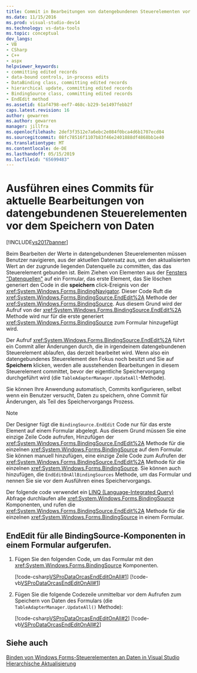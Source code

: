 ```yaml
---
title: Commit in Bearbeitungen von datengebundenen Steuerelementen vor dem Speichern von Daten | Microsoft-Dokumentation
ms.date: 11/15/2016
ms.prod: visual-studio-dev14
ms.technology: vs-data-tools
ms.topic: conceptual
dev_langs:
- VB
- CSharp
- C++
- aspx
helpviewer_keywords:
- committing edited records
- data-bound controls, in-process edits
- DataBinding class, committing edited records
- hierarchical update, committing edited records
- BindingSource class, committing edited records
- EndEdit method
ms.assetid: 61af4798-eef7-468c-b229-5e1497febb2f
caps.latest.revision: 16
author: gewarren
ms.author: gewarren
manager: jillfra
ms.openlocfilehash: 2def3f3512e7a6ebc2e084f0bca4d6b1707ecd04
ms.sourcegitcommit: 08fc78516f1107b83f46e2401888df4868bb1e40
ms.translationtype: MT
ms.contentlocale: de-DE
ms.lasthandoff: 05/15/2019
ms.locfileid: "65699483"
---
```

# <a name="commit-in-process-edits-on-data-bound-controls-before-saving-data"></a>Ausführen eines Commits für aktuelle Bearbeitungen von datengebundenen Steuerelementen vor dem Speichern von Daten
[!INCLUDE[vs2017banner](../includes/vs2017banner.md)]

Beim Bearbeiten der Werte in datengebundenen Steuerelementen müssen Benutzer navigieren, aus der aktuellen Datensatz aus, um den aktualisierten Wert an der zugrunde liegenden Datenquelle zu committen, das das Steuerelement gebunden ist. Beim Ziehen von Elementen aus der [Fensters "Datenquellen"](https://msdn.microsoft.com/library/0d20f699-cc95-45b3-8ecb-c7edf1f67992) auf ein Formular, das erste Element, das Sie löschen generiert den Code in die **speichern** click-Ereignis von der <xref:System.Windows.Forms.BindingNavigator>. Dieser Code Ruft die <xref:System.Windows.Forms.BindingSource.EndEdit%2A> Methode der <xref:System.Windows.Forms.BindingSource>. Aus diesem Grund wird der Aufruf von der <xref:System.Windows.Forms.BindingSource.EndEdit%2A> Methode wird nur für die erste generiert <xref:System.Windows.Forms.BindingSource> zum Formular hinzugefügt wird.  
  
 Der Aufruf <xref:System.Windows.Forms.BindingSource.EndEdit%2A> führt ein Commit aller Änderungen durch, die in irgendeinem datengebundenen Steuerelement ablaufen, das derzeit bearbeitet wird. Wenn also ein datengebundenes Steuerelement den Fokus noch besitzt und Sie auf **Speichern** klicken, werden alle ausstehenden Bearbeitungen in diesem Steuerelement committet, bevor der eigentliche Speichervorgang durchgeführt wird (die `TableAdapterManager.UpdateAll`-Methode).  
  
 Sie können Ihre Anwendung automatisch, Commits konfigurieren, selbst wenn ein Benutzer versucht, Daten zu speichern, ohne Commit für Änderungen, als Teil des Speichervorgangs Prozess.  
  
> [!NOTE]
> Der Designer fügt die `BindingSource.EndEdit` Code nur für das erste Element auf einem Formular abgelegt. Aus diesem Grund müssen Sie eine einzige Zeile Code aufrufen, Hinzufügen der <xref:System.Windows.Forms.BindingSource.EndEdit%2A> Methode für die einzelnen <xref:System.Windows.Forms.BindingSource> auf dem Formular. Sie können manuell hinzufügen, eine einzige Zeile Code zum Aufrufen der <xref:System.Windows.Forms.BindingSource.EndEdit%2A> Methode für die einzelnen <xref:System.Windows.Forms.BindingSource>. Sie können auch hinzufügen, die `EndEditOnAllBindingSources` Methode, um das Formular und nennen Sie sie vor dem Ausführen eines Speichervorgangs.  
  
 Der folgende code verwendet ein [LINQ (Language-Integrated Query)](https://msdn.microsoft.com/library/a73c4aec-5d15-4e98-b962-1274021ea93d) Abfrage durchlaufen alle <xref:System.Windows.Forms.BindingSource> Komponenten, und rufen die <xref:System.Windows.Forms.BindingSource.EndEdit%2A> Methode für die einzelnen <xref:System.Windows.Forms.BindingSource> in einem Formular.  
  
## <a name="to-call-endedit-for-all-bindingsource-components-on-a-form"></a>EndEdit für alle BindingSource-Komponenten in einem Formular aufgerufen.  
  
1. Fügen Sie den folgenden Code, um das Formular mit den <xref:System.Windows.Forms.BindingSource> Komponenten.  
  
     [!code-csharp[VSProDataOrcasEndEditOnAll#1](../snippets/csharp/VS_Snippets_VBCSharp/VSProDataOrcasEndEditOnAll/CS/Form1.cs#1)]
     [!code-vb[VSProDataOrcasEndEditOnAll#1](../snippets/visualbasic/VS_Snippets_VBCSharp/VSProDataOrcasEndEditOnAll/VB/Form1.vb#1)]  
  
2. Fügen Sie die folgende Codezeile unmittelbar vor dem Aufrufen zum Speichern von Daten des Formulars (die `TableAdapterManager.UpdateAll()` Methode):  
  
     [!code-csharp[VSProDataOrcasEndEditOnAll#2](../snippets/csharp/VS_Snippets_VBCSharp/VSProDataOrcasEndEditOnAll/CS/Form1.cs#2)]
     [!code-vb[VSProDataOrcasEndEditOnAll#2](../snippets/visualbasic/VS_Snippets_VBCSharp/VSProDataOrcasEndEditOnAll/VB/Form1.vb#2)]  
  
## <a name="see-also"></a>Siehe auch  
 [Binden von Windows Forms-Steuerelementen an Daten in Visual Studio](../data-tools/bind-windows-forms-controls-to-data-in-visual-studio.md)   
 [Hierarchische Aktualisierung](../data-tools/hierarchical-update.md)
